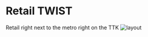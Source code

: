 # Retail TWIST
Retail right next to the metro right on the TTK
<img src="https://i.ibb.co/Lts2gXL/TWIST.jpg" alt="layout">
